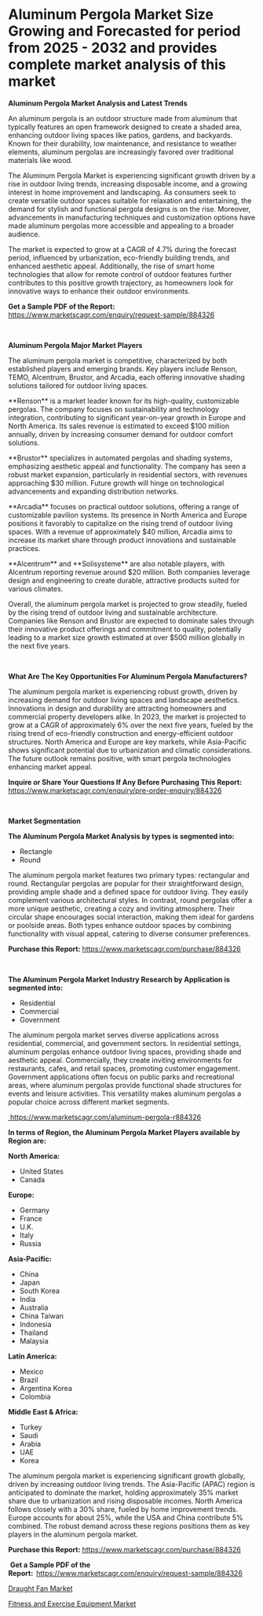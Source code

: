 <p><h1>Aluminum Pergola Market Size Growing and Forecasted for period from 2025 - 2032 and provides complete market analysis of this market</h1></p><p><strong>Aluminum Pergola Market Analysis and Latest Trends</strong></p>
<p><p>An aluminum pergola is an outdoor structure made from aluminum that typically features an open framework designed to create a shaded area, enhancing outdoor living spaces like patios, gardens, and backyards. Known for their durability, low maintenance, and resistance to weather elements, aluminum pergolas are increasingly favored over traditional materials like wood.</p><p>The Aluminum Pergola Market is experiencing significant growth driven by a rise in outdoor living trends, increasing disposable income, and a growing interest in home improvement and landscaping. As consumers seek to create versatile outdoor spaces suitable for relaxation and entertaining, the demand for stylish and functional pergola designs is on the rise. Moreover, advancements in manufacturing techniques and customization options have made aluminum pergolas more accessible and appealing to a broader audience.</p><p>The market is expected to grow at a CAGR of 4.7% during the forecast period, influenced by urbanization, eco-friendly building trends, and enhanced aesthetic appeal. Additionally, the rise of smart home technologies that allow for remote control of outdoor features further contributes to this positive growth trajectory, as homeowners look for innovative ways to enhance their outdoor environments.</p></p>
<p><strong>Get a Sample PDF of the Report:&nbsp;</strong> <a href="https://www.marketscagr.com/enquiry/request-sample/884326?utm_campaign=2031&utm_medium=2&utm_source=Github&utm_content=ia&utm_term=08042025&utm_id=aluminum-pergola">https://www.marketscagr.com/enquiry/request-sample/884326</a></p>
<p>&nbsp;</p>
<p><strong>Aluminum Pergola Major Market Players</strong></p>
<p><p>The aluminum pergola market is competitive, characterized by both established players and emerging brands. Key players include Renson, TEMO, Alcentrum, Brustor, and Arcadia, each offering innovative shading solutions tailored for outdoor living spaces.</p><p>**Renson** is a market leader known for its high-quality, customizable pergolas. The company focuses on sustainability and technology integration, contributing to significant year-on-year growth in Europe and North America. Its sales revenue is estimated to exceed $100 million annually, driven by increasing consumer demand for outdoor comfort solutions.</p><p>**Brustor** specializes in automated pergolas and shading systems, emphasizing aesthetic appeal and functionality. The company has seen a robust market expansion, particularly in residential sectors, with revenues approaching $30 million. Future growth will hinge on technological advancements and expanding distribution networks.</p><p>**Arcadia** focuses on practical outdoor solutions, offering a range of customizable pavilion systems. Its presence in North America and Europe positions it favorably to capitalize on the rising trend of outdoor living spaces. With a revenue of approximately $40 million, Arcadia aims to increase its market share through product innovations and sustainable practices.</p><p>**Alcentrum** and **Solisysteme** are also notable players, with Alcentrum reporting revenue around $20 million. Both companies leverage design and engineering to create durable, attractive products suited for various climates.</p><p>Overall, the aluminum pergola market is projected to grow steadily, fueled by the rising trend of outdoor living and sustainable architecture. Companies like Renson and Brustor are expected to dominate sales through their innovative product offerings and commitment to quality, potentially leading to a market size growth estimated at over $500 million globally in the next five years.</p></p>
<p>&nbsp;</p>
<p><strong>What Are The Key Opportunities For Aluminum Pergola Manufacturers?</strong></p>
<p><p>The aluminum pergola market is experiencing robust growth, driven by increasing demand for outdoor living spaces and landscape aesthetics. Innovations in design and durability are attracting homeowners and commercial property developers alike. In 2023, the market is projected to grow at a CAGR of approximately 6% over the next five years, fueled by the rising trend of eco-friendly construction and energy-efficient outdoor structures. North America and Europe are key markets, while Asia-Pacific shows significant potential due to urbanization and climatic considerations. The future outlook remains positive, with smart pergola technologies enhancing market appeal.</p></p>
<p><strong>Inquire or Share Your Questions If Any Before Purchasing This Report:</strong> <a href="https://www.marketscagr.com/enquiry/pre-order-enquiry/884326?utm_campaign=2031&utm_medium=2&utm_source=Github&utm_content=ia&utm_term=08042025&utm_id=aluminum-pergola">https://www.marketscagr.com/enquiry/pre-order-enquiry/884326</a></p>
<p>&nbsp;</p>
<p><strong>Market Segmentation</strong></p>
<p><strong>The Aluminum Pergola Market Analysis by types is segmented into:</strong></p>
<p><ul><li>Rectangle</li><li>Round</li></ul></p>
<p><p>The aluminum pergola market features two primary types: rectangular and round. Rectangular pergolas are popular for their straightforward design, providing ample shade and a defined space for outdoor living. They easily complement various architectural styles. In contrast, round pergolas offer a more unique aesthetic, creating a cozy and inviting atmosphere. Their circular shape encourages social interaction, making them ideal for gardens or poolside areas. Both types enhance outdoor spaces by combining functionality with visual appeal, catering to diverse consumer preferences.</p></p>
<p><strong>Purchase this Report:&nbsp;</strong><a href="https://www.marketscagr.com/purchase/884326?utm_campaign=2031&utm_medium=2&utm_source=Github&utm_content=ia&utm_term=08042025&utm_id=aluminum-pergola">https://www.marketscagr.com/purchase/884326</a></p>
<p>&nbsp;</p>
<p><strong>The Aluminum Pergola Market Industry Research by Application is segmented into:</strong></p>
<p><ul><li>Residential</li><li>Commercial</li><li>Government</li></ul></p>
<p><p>The aluminum pergola market serves diverse applications across residential, commercial, and government sectors. In residential settings, aluminum pergolas enhance outdoor living spaces, providing shade and aesthetic appeal. Commercially, they create inviting environments for restaurants, cafes, and retail spaces, promoting customer engagement. Government applications often focus on public parks and recreational areas, where aluminum pergolas provide functional shade structures for events and leisure activities. This versatility makes aluminum pergolas a popular choice across different market segments.</p></p>
<p><a href="https://www.marketscagr.com/aluminum-pergola-r884326?utm_campaign=2031&utm_medium=2&utm_source=Github&utm_content=ia&utm_term=08042025&utm_id=aluminum-pergola">&nbsp;https://www.marketscagr.com/aluminum-pergola-r884326</a></p>
<p><strong>In terms of Region, the Aluminum Pergola Market Players available by Region are:</strong></p>
<p>
    <p> <strong> North America: </strong>
        <ul>
            <li>United States</li>
            <li>Canada</li>
        </ul>
        </p> 
    <p> <strong> Europe: </strong>
        <ul>
            <li>Germany</li>
            <li>France</li>
            <li>U.K.</li>
            <li>Italy</li>
            <li>Russia</li>
        </ul>
        </p> 
    <p> <strong> Asia-Pacific: </strong>
        <ul>
            <li>China</li>
            <li>Japan</li>
            <li>South Korea</li>
            <li>India</li>
            <li>Australia</li>
            <li>China Taiwan</li>
            <li>Indonesia</li>
            <li>Thailand</li>
            <li>Malaysia</li>
        </ul>
        </p> 
    <p> <strong> Latin America: </strong>
        <ul>
            <li>Mexico</li>
            <li>Brazil</li>
            <li>Argentina Korea</li>
            <li>Colombia</li>
        </ul>
        </p> 
    <p> <strong> Middle East & Africa: </strong>
        <ul>
            <li>Turkey</li>
            <li>Saudi</li>
            <li>Arabia</li>
            <li>UAE</li>
            <li>Korea</li>
        </ul>
    </p>
    </p>
<p><p>The aluminum pergola market is experiencing significant growth globally, driven by increasing outdoor living trends. The Asia-Pacific (APAC) region is anticipated to dominate the market, holding approximately 35% market share due to urbanization and rising disposable incomes. North America follows closely with a 30% share, fueled by home improvement trends. Europe accounts for about 25%, while the USA and China contribute 5% combined. The robust demand across these regions positions them as key players in the aluminum pergola market.</p></p>
<p><strong>Purchase this Report: </strong><a href="https://www.marketscagr.com/purchase/884326?utm_campaign=2031&utm_medium=2&utm_source=Github&utm_content=ia&utm_term=08042025&utm_id=aluminum-pergola">https://www.marketscagr.com/purchase/884326</a></p>
<p>&nbsp;<strong>Get a Sample PDF of the Report:&nbsp;&nbsp;</strong><a href="https://www.marketscagr.com/enquiry/request-sample/884326?utm_campaign=2031&utm_medium=2&utm_source=Github&utm_content=ia&utm_term=08042025&utm_id=aluminum-pergola">https://www.marketscagr.com/enquiry/request-sample/884326</a></p>
<p><strong></strong></p>
<p><p><a href="https://github.com/aloyoarmahvr/Market-Research-Report-List-1/blob/main/draught-fan-market.md?utm_campaign=2031&utm_medium=2&utm_source=Github&utm_content=ia&utm_term=08042025&utm_id=aluminum-pergola">Draught Fan Market</a></p><p><a href="https://github.com/PeterParrish5/Market-Research-Report-List-7/blob/main/fitness-and-exercise-equipment-market.md?utm_campaign=2031&utm_medium=2&utm_source=Github&utm_content=ia&utm_term=08042025&utm_id=aluminum-pergola">Fitness and Exercise Equipment Market</a></p></p>
